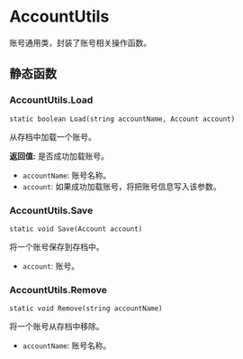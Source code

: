 # AccountUtils
账号通用类，封装了账号相关操作函数。
## 静态函数

### AccountUtils.Load

```
static boolean Load(string accountName, Account account)
```

从存档中加载一个账号。

 **返回值:** 是否成功加载账号。
* `accountName`: 账号名称。
* `account`: 如果成功加载账号，将把账号信息写入该参数。

### AccountUtils.Save

```
static void Save(Account account)
```

将一个账号保存到存档中。
* `account`: 账号。

### AccountUtils.Remove

```
static void Remove(string accountName)
```

将一个账号从存档中移除。
* `accountName`: 账号名称。

